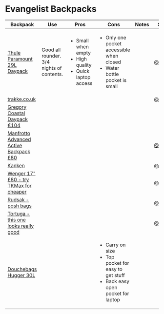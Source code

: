 # Evangelist Backpacks

|Backpack   | Use   | Pros   | Cons   | Notes |Submitted by   |
|-----------|-------|--------|--------|-------|---------------|
|[Thule Paramount 29L Daypack](https://www.thule.com/en/gb/backpacks/laptop-backpacks/thule-paramount-29l-daypack-_-tl_85854231817) | Good all rounder. 3/4 nights of contents. | <ul><li>Small when empty</li><li>High quality</li><li>Quick laptop access</li></ul> | <ul><li>Only one pocket accessible when closed</li><li>Water bottle pocket is small</li></ul> | | [@leggetter](https://twitter.com/leggetter) |
|[trakke.co.uk](http://trakke.co.uk/) |  |  |  |  | [@misprintedtype](https://twitter.com/misprintedtype) |
|[Gregory Coastal Daypack €104](https://www.amazon.de/gp/product/B01DSUPNNM/ref=ox_sc_sfl_title_1?ie=UTF8&psc=1&smid=AYNKXH11CUD5O) |  |  |  |  |  |
|[Manfrotto Advanced Active Backpack £80](https://www.manfrotto.co.uk/advanced-active-backpack-i) |  |  |  |  | [@AndyDavies](https://twitter.com/AndyDavies) |
|[Kanken](http://www.fjallraven.co.uk/equipment/kanken) |  |  |  |  | [@_lrlna](https://twitter.com/_lrlna) |
|[Wenger 17" £80 - try TKMax for cheaper](https://www.amazon.co.uk/gp/aw/d/B00A0IICY8) |  |  |  |  | [@mwnm](https://twitter.com/mwnm) |
|[Rudsak - posh bags](https://www.rudsak.com/en/bags) |  |  |  |  | [@jlengstorf](https://twitter.com/jlengstorf) |
|[Tortuga - this one looks really good](http://www.tortugabackpacks.com/products/tortuga-travel-backpack) |  |  |  |  |[@jlengstorf](https://twitter.com/jlengstorf)|
|[Douchebags Hugger 30L](https://douchebags.com/backpack-hugger-30l) |  |  |<ul><li>Carry on size</li><li>Top pocket for easy to get stuff</li><li>Back easy open pocket for laptop</li></ul>|  |  |[@figrollhosting](https://twitter.com/figrollhosting)  |

